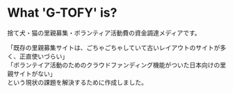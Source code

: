 # What 'G-TOFY' is?

捨て犬・猫の里親募集・ボランティア活動費の資金調達メディアです。  
  

「既存の里親募集サイトは、ごちゃごちゃしていて古いレイアウトのサイトが多く、正直使いづらい」  
「ボランテイア活動のためのクラウドファンディング機能がついた日本向けの里親サイトがない」  
という現状の課題を解決するために作成しました。
#



